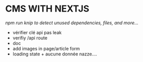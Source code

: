 # CMS WITH NEXTJS

_npm run knip to detect unused dependencies, files, and more..._

<!-- TODO -->

* vérifier clé api pas leak
* verifiy /api route
* doc
* add images in page/article form
* loading state + aucune donnée nazze....
